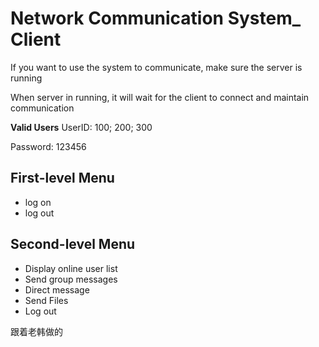 # Network Communication System_ Client

If you want to use the system to communicate, make sure the server is running

When server in running, it will wait for the client to connect and maintain communication

**Valid Users**
UserID: 100; 200; 300

Password: 123456

## First-level Menu
- log on
- log out

## Second-level Menu
- Display online user list
- Send group messages
- Direct message
- Send Files
- Log out

跟着老韩做的
